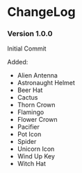 # ChangeLog
### Version 1.0.0
Initial Commit

Added:
- Alien Antenna
- Astronaught Helmet
- Beer Hat
- Cactus
- Thorn Crown
- Flamingo
- Flower Crown
- Pacifier
- Pot Icon
- Spider
- Unicorn Icon
- Wind Up Key
- Witch Hat